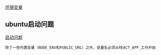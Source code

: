 [环境变量](https://facebook.github.io/create-react-app/docs/adding-custom-environment-variables)

## ubuntu启动问题
[启动问题](https://www.jianshu.com/p/4d2edd55b471)

```
除了一些内置变量（NODE_ENV和PUBLIC_URL）之外，变量名必须从REACT_APP_工作开始
```
